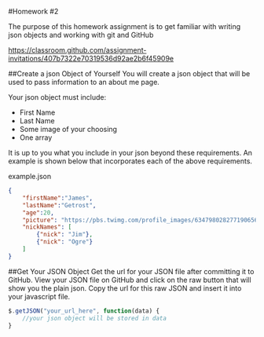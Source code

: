 #Homework #2

The purpose of this homework assignment is to get familiar with writing json objects and working with git and GitHub

https://classroom.github.com/assignment-invitations/407b7322e70319536d92ae2b6f45909e

##Create a json Object of Yourself
You will create a json object that will be used to pass information to an about me page.

Your json object must include:
- First Name
- Last Name
- Some image of your choosing
- One array

It is up to you what you include in your json beyond these requirements. An example is shown below that incorporates each of the above requirements.

example.json
```json
{
    "firstName":"James",
    "lastName":"Getrost",
    "age":20,
    "picture": "https://pbs.twimg.com/profile_images/634798028277190656/dJtsX-0E.jpg",
    "nickNames": [
        {"nick": "Jim"},
        {"nick": "Ogre"}
    ]
}
```

##Get Your JSON Object
Get the url for your JSON file after committing it to GitHub. View your JSON file on GitHub and click on the raw button that will show you the plain json. Copy the url for this raw JSON and insert it into your javascript file.

```javascript
$.getJSON("your_url_here", function(data) {
    //your json object will be stored in data
}
```
